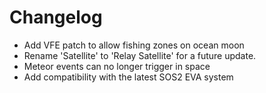 # Changelog
- Add VFE patch to allow fishing zones on ocean moon
- Rename 'Satellite' to 'Relay Satellite' for a future update.
- Meteor events can no longer trigger in space
- Add compatibility with the latest SOS2 EVA system
